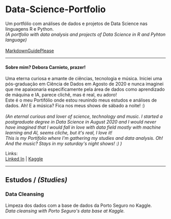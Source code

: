 # Data-Science-Portfolio
Um portfólio com análises de dados e projetos de Data Science nas linguagens R e Python.<br>
*(A portfolio with data analysis and projects of Data Science in R and Pyhton language)*<br>
<br>
[MarkdownGuidePlease](https://www.markdownguide.org/cheat-sheet/)<br>

---
#### Sobre mim? Debora Carnieto, prazer!
Uma eterna curiosa e amante de ciências, tecnologia e música. Iniciei uma pós-graduação em Ciência de Dados em Agosto de 2020 e nunca imaginei que me apaixonaria especificamente pela área de dados como aprendizado de máquina e IA, parece clichê, mas é real, eu adoro!<br> Este é o meu Portifólio onde estou reunindo meus estudos e análises de dados. Ah! E a música? Fica nos meus shows de sábado a noite! :)<br><br>
*(An eternal curious and lover of science, technology and music. I started a postgraduate degree in Data Science in August 2020 and I would never have imagined that I would fall in love with data field mostly with machine learning and AI, seems cliche, but it's real, I love it!<br> This is my Portifolio where I'm gathering my studies and data analysis. Oh! And the music? Stays in my saturday's night shows! :) )*

Links:<br>
[Linked In](https://www.linkedin.com/in/debora-fernanda-carnieto/) | [Kaggle](https://www.kaggle.com/deboracarnieto)

***

## Estudos / *(Studies)*

### Data Cleansing
Limpeza dos dados com a base de dados da Porto Seguro no Kaggle.<br>
*Data cleansing with Porto Seguro's data base at Kaggle.*

